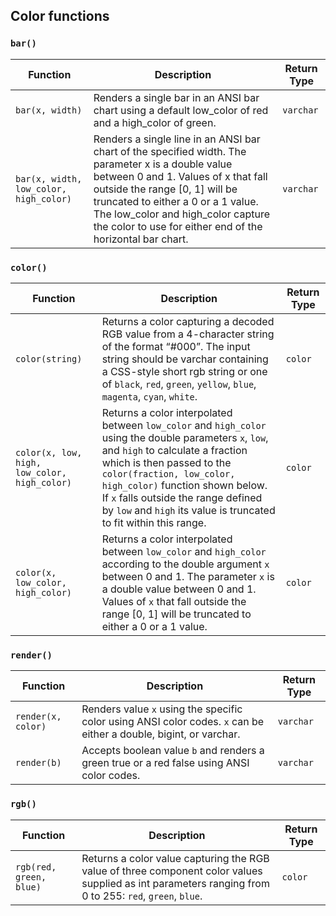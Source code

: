 ## Color functions

### **`bar()`**
| Function                           | Description                                                                                                                               | Return Type |
|------------------------------------|-------------------------------------------------------------------------------------------------------------------------------------------|-------------|
| `bar(x, width)`                    | Renders a single bar in an ANSI bar chart using a default low_color of red and a high_color of green.                                     | `varchar`   |
| `bar(x, width, low_color, high_color)` | Renders a single line in an ANSI bar chart of the specified width. The parameter x is a double value between 0 and 1. Values of x that fall outside the range [0, 1] will be truncated to either a 0 or a 1 value. The low_color and high_color capture the color to use for either end of the horizontal bar chart. | `varchar`   |


### **`color()`**
| Function                                    | Description                                                                                                    | Return Type |
|---------------------------------------------|----------------------------------------------------------------------------------------------------------------|-------------|
| `color(string)`                            | Returns a color capturing a decoded RGB value from a 4-character string of the format “#000”. The input string should be varchar containing a CSS-style short rgb string or one of `black`, `red`, `green`, `yellow`, `blue`, `magenta`, `cyan`, `white`. | `color`     |
| `color(x, low, high, low_color, high_color)`| Returns a color interpolated between `low_color` and `high_color` using the double parameters `x`, `low`, and `high` to calculate a fraction which is then passed to the `color(fraction, low_color, high_color)` function shown below. If `x` falls outside the range defined by `low` and `high` its value is truncated to fit within this range. | `color`     |
| `color(x, low_color, high_color)`           | Returns a color interpolated between `low_color` and `high_color` according to the double argument `x` between 0 and 1. The parameter `x` is a double value between 0 and 1. Values of `x` that fall outside the range [0, 1] will be truncated to either a 0 or a 1 value. | `color`     |

### **`render()`**

| Function                   | Description                                                                                                 | Return Type |
|----------------------------|-------------------------------------------------------------------------------------------------------------|-------------|
| `render(x, color)`          | Renders value `x` using the specific color using ANSI color codes. `x` can be either a double, bigint, or varchar. | `varchar`   |
| `render(b)`                | Accepts boolean value `b` and renders a green true or a red false using ANSI color codes.                      | `varchar`   |


### **`rgb()`**


| Function                   | Description                                                                                                              | Return Type |
|----------------------------|--------------------------------------------------------------------------------------------------------------------------|-------------|
| `rgb(red, green, blue)`    | Returns a color value capturing the RGB value of three component color values supplied as int parameters ranging from 0 to 255: `red`, `green`, `blue`. | `color`     |
